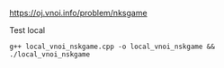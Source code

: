 https://oj.vnoi.info/problem/nksgame

Test local 
```
g++ local_vnoi_nskgame.cpp -o local_vnoi_nskgame && ./local_vnoi_nskgame
```